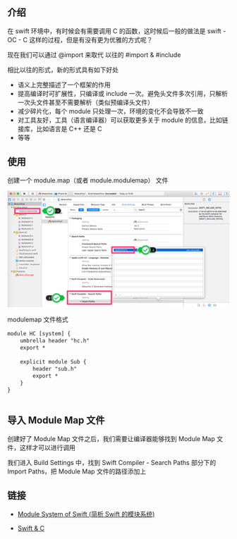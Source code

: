 
## 介绍

在 swift 环境中，有时候会有需要调用 C 的函数，这时候后一般的做法是 swift - OC - C 这样的过程，但是有没有更为优雅的方式呢？

现在我们可以通过 @import 来取代 以往的 #import & #include

相比以往的形式，新的形式具有如下好处

* 语义上完整描述了一个框架的作用
* 提高编译时可扩展性，只编译或 include 一次。避免头文件多次引用，只解析一次头文件甚至不需要解析（类似预编译头文件）
* 减少碎片化，每个 module 只处理一次，环境的变化不会导致不一致
* 对工具友好，工具（语言编译器）可以获取更多关于 module 的信息，比如链接库，比如语言是 C++ 还是 C
* 等等

## 使用

创建一个 module.map（或者 module.modulemap） 文件

![Image](/iOS/images/modulemap001.png)

modulemap 文件格式

```
module HC [system] {
    umbrella header "hc.h"
    export *
    
    explicit module Sub {
        header "sub.h"
        export *
    }
}


```

## 导入 Module Map 文件
创建好了 Module Map 文件之后，我们需要让编译器能够找到 Module Map 文件，这样才可以进行调用

我们进入 Build Settings 中，找到 Swift Compiler - Search Paths 部分下的 Import Paths，把 Module Map 文件的路径添加上

## __链接__

* [Module System of Swift (简析 Swift 的模块系统)](http://andelf.github.io/blog/2014/06/19/modules-for-swift/)

* [Swift & C](https://imkcat.com/swift-and-c/)